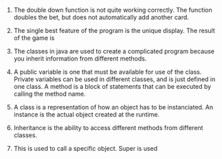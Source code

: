 1. The double down function is not quite working correctly. The function doubles the bet, but does not automatically add another card.
2. The single best feature of the program is the unique display. The result of the game is 

3. The classes in java are used to create a complicated program because you inherit information from different methods.
4. A public variable is one that must be available for use of the class. Private variables can be used in different classes, and is just defined in one class. A method is a block of statements that can be executed by calling the method name.
5. A class is a representation of how an object has to be instanciated. An instance is the actual object created at the runtime.
6. Inheritance is the ability to access different methods from different classes.
7. This is used to call a specific object. Super is used 
